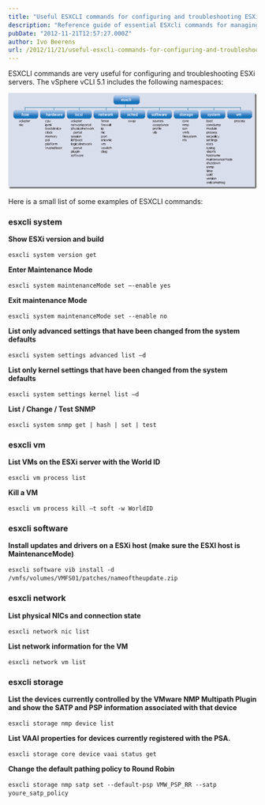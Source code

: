 ```yaml
---
title: "Useful ESXCLI commands for configuring and troubleshooting ESXi environments"
description: "Reference guide of essential ESXcli commands for managing VMware ESXi servers."
pubDate: "2012-11-21T12:57:27.000Z"
author: Ivo Beerens
url: /2012/11/21/useful-esxcli-commands-for-configuring-and-troubleshooting-esxi-environments/
---
```


ESXCLI commands are very useful for configuring and troubleshooting ESXi servers. The vSphere vCLI 5.1 includes the following namespaces:

[![image](images/image_thumb.png "image")](images/image.png)

Here is a small list of some examples of ESXCLI commands:

### esxcli system

**Show ESXi version and build**

`esxcli system version get`

**Enter Maintenance Mode**

`esxcli system maintenanceMode set –-enable yes`

**Exit maintenance Mode**

`esxcli system maintenanceMode set --enable no`

**List only advanced settings that have been changed from the system defaults**

`esxcli system settings advanced list –d`

**List only kernel settings that have been changed from the system defaults**

`esxcli system settings kernel list –d`

**List / Change / Test SNMP**

`esxcli system snmp get | hash | set | test`

### esxcli vm

**List VMs on the ESXi server with the World ID**

`esxcli vm process list`

**Kill a VM**

`esxcli vm process kill –t soft -w WorldID`

### esxcli software

**Install updates and drivers on a ESXi host (make sure the ESXI host is MaintenanceMode)**

`esxcli software vib install -d /vmfs/volumes/VMFS01/patches/nameoftheupdate.zip`

### esxcli network

**List physical NICs and connection state**

`esxcli network nic list`

**List network information for the VM**

`esxcli network vm list`

### esxcli storage

**List the devices currently controlled by the VMware NMP Multipath Plugin and show the SATP and PSP information associated with that device**

`esxcli storage nmp device list`

**List VAAI properties for devices currently registered with the PSA.**

`esxcli storage core device vaai status get`

**Change the default pathing policy to Round Robin**

`esxcli storage nmp satp set --default-psp VMW_PSP_RR --satp youre_satp_policy`